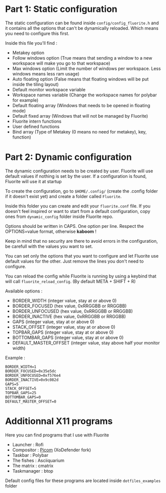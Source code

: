 # Part 1: Static configuration

The static configuration can be found inside `config/config_fluorite.h` and it contains all the options that can't be dynamically reloaded. Which means you need to configure this first.

Inside this file you'll find :
- Metakey option
- Follow windows option
    (True means that sending a window to a new workspace will make you go to that workspace)
- Max windows option
    (Limit the number of windows per workspace. Less windows means less ram usage)
- Auto floating option
    (False means that floating windows will be put inside the tiling layout)
- Default monitor workspace variable
- Workspace names variable
    (Change the workspace names for polybar for example)
- Default floating array
    (Windows that needs to be opened in floating mode)
- Default fixed array
    (Windows that will not be managed by Fluorite)
- Fluorite intern functions
- User defined functions
- Bind array
    (Type of Metakey (0 means no need for metakey), key, function)

# Part 2: Dynamic configuration

The dynamic configuration needs to be created by user. Fluorite will use default values if nothing is set by the user. If a configuration is found, Fluorite will use it at startup

To create the configuration, go to `$HOME/.config/` (create the .config folder if it doesn't exist yet) and create a folder called `Fluorite`.

Inside this folder you can create and edit your `fluorite.conf` file. If you doesn't feel inspired or want to start from a default configuration, copy ones from `dynamic_config` folder inside Fluorite repo.

Options should be written in CAPS. One option per line. Respect the OPTIONS=value format, otherwise **kaboom** !

Keep in mind that no security are there to avoid errors in the configuration, be carefull with the values you want to set.

You can set only the options that you want to configure and let Fluorite use default values for the other. Just remove the lines you don't need to configure.

You can reload the config while Fluorite is running by using a keybind that will call `fluorite_reload_config`. (By default META + SHIFT + R)

Available options :
- BORDER_WIDTH (integer value, stay at or above 0)
- BORDER_FOCUSED (hex value, 0xRRGGBB or RRGGBB)
- BORDER_UNFOCUSED (hex value, 0xRRGGBB or RRGGBB)
- BORDER_INACTIVE (hex value, 0xRRGGBB or RRGGBB)
- GAPS (integer value, stay at or above 0)
- STACK_OFFSET (integer value, stay at or above 0)
- TOPBAR_GAPS (integer value, stay at or above 0)
- BOTTOMBAR_GAPS (integer value, stay at or above 0)
- DEFAULT_MASTER_OFFSET (integer value, stay above half your monitor width)

Example :
```
BORDER_WIDTH=1
BORDER_FOCUSED=0x35e5dc
BORDER_UNFOCUSED=0xf576e4
BORDER_INACTIVE=0x9c082d
GAPS=5
STACK_OFFSET=5
TOPBAR_GAPS=25
BOTTOMBAR_GAPS=0
DEFAULT_MASTER_OFFSET=0
```


# Additionnal X11 programs

Here you can find programs that I use with Fluorite

- Launcher      : Rofi
- Compositor    : [Picom](https://github.com/XoDefender/picom) (XoDefender fork)
- Taskbar       : Polybar
- The fishes    : Asciiquarium
- The matrix    : cmatrix
- Taskmanager   : btop

Default config files for these programs are located inside `dotfiles_examples` folder
